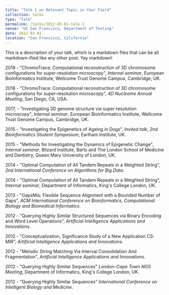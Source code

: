 ```yaml
---
title: "Talk 1 on Relevant Topic in Your Field"
collection: talks
type: "Talk"
permalink: /talks/2012-03-01-talk-1
venue: "UC San Francisco, Department of Testing"
date: 2012-03-01
location: "San Francisco, California"
---
```


This is a description of your talk, which is a markdown files that can be all markdown-ified like any other post. Yay markdown!

2019 - "ChromoTrace: Computational reconstruction of 3D chromosome
configurations for super-resolution microscopy", *Internal seminar*,
European Bioinformatics Institute, Wellcome Trust Genome Campus,
Cambridge, UK.

2018 - "ChromoTrace: Computational reconstruction of 3D chromosome
configurations for super-resolution microscopy", *4D Nucleome Annual
Meeting*, San Diego, CA, USA.

2017, - "Investigating 3D genome structure via super resolution
microscopy", *Internal seminar*, European Bioinformatics Institute,
Wellcome Trust Genome Campus, Cambridge, UK.

2015 - "Investigating the Epigenetics of Ageing in Dogs", *Invited
talk*, *2nd Bioinformatics Student Symposium*, Earlham Institute, UK.

2015 - "Methods for Investigating the Dynamics of Epigenetic Change",
*Internal seminar*, Blizard Institute, Barts and The London School of
Medicine and Dentistry, Queen Mary University of London, UK.

2014 - "Optimal Computation of All Tandem Repeats in a Weighted String",
*2nd International Conference on Algorithms for Big Data*.

2014 - "Optimal Computation of All Tandem Repeats in a Weighted String",
*Internal seminar*, Department of Informatics, King's College London,
UK.

2013 - "GapsMis: Flexible Sequence Alignment with a Bounded Number of
Gaps", *ACM International Conference on Bioinformatics, Computational
Biology and Biomedical Informatics*.

2012 - "Querying Highly Similar Structured Sequences via Binary Encoding
and Word Level Operations", *Artificial Intelligence Applications and
Innovations*.

2012 - "Conceptualization, Significance Study of a New Application
CS-MIR", *Artificial Intelligence Applications and Innovations*.

2012 - "Melodic String Matching Via Interval Consolidation And
Fragmentation", *Artificial Intelligence Applications and Innovations*.

2012 - "Querying Highly Similar Sequences" *London-Cape Town NGS
Meeting*, Department of Informatics, King's College London, UK.

2012 - "Querying Highly Similar Sequences" *International Conference on
Intelligent Biology and Medicine*.